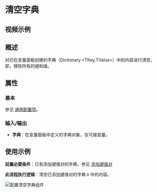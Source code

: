 # 清空字典

## 视频示例

## 概述

对已在变量面板创建的字典（Dictionary <TKey,TValue>）中的内容进行清空，即，移除所有的键和值。

## 属性

### 基本

参见 [通用配置项](../../Appendix/CommonConfigurationItems.md)。

### 输入/输出

- **字典**：在变量面板中定义的字典对象，仅可接变量。

## 使用示例

**前置必要条件**：已有添加键值对的字典，参见 [添加键值对](../Dictionary/AddDictionaryActivity.md)

**此流程执行逻辑**：清空已添加键值对的字典 `D` 中的内容。

![配置清空字典组件](https://docimages.blob.core.chinacloudapi.cn/images/Activities/emptydictionary20210112.png)
